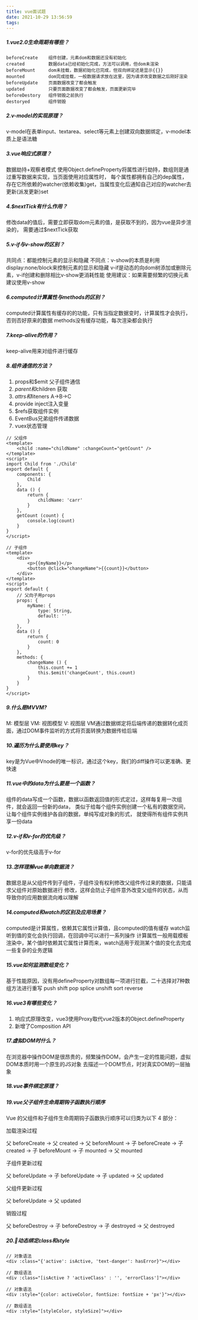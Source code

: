 ```yaml
---
title: vue面试题
date: 2021-10-29 13:56:59
tags:
---
```


##### 1.vue2.0生命周期有哪些？
```
beforeCreate    组件创建，元素dom和数据还没有初始化
created         数据data已经初始化完成，方法可以调用，但dom未渲染
beforeMount     dom未挂载，数据初始化已完成，但双向绑定还是显示{{}}
mounted         dom完成挂载，一般数据请求放在这里，因为请求改变数据之后刚好渲染
beforeUpdate    页面数据改变了都会触发
updated         只要页面数据改变了都会触发，页面更新完毕
beforeDestory   组件销毁之前执行
destoryed       组件销毁
```

##### 2.v-model的实现原理？
v-model在表单input、textarea、select等元素上创建双向数据绑定，v-model本质上是语法糖

##### 3.vue响应式原理？
数据劫持+观察者模式
使用Object.defineProperty将属性进行劫持，数组则是通过重写数据来实现，当页面使用对应属性时，
每个属性都拥有自己的dep属性，存在它所依赖的watcher(依赖收集)get，当属性变化后通知自己对应的watcher去更新(派发更新)set

##### 4.$nextTick有什么作用？
修改data的值后，需要立即获取dom元素的值，是获取不到的，因为vue是异步渲染的，
需要通过$nextTick获取

##### 5.v-if与v-show的区别？
共同点：都能控制元素的显示和隐藏
不同点：v-show的本质是利用display:none/block来控制元素的显示和隐藏
       v-if是动态的向dom树添加或删除元素，v-if创建和删除相比v-show更消耗性能
使用建议：如果需要频繁的切换元素建议使用v-show    

##### 6.computed计算属性与methods的区别？
computed计算属性有缓存的的功能，只有当指定数据变时，计算属性才会执行，否则否好原来的数据
methods没有缓存功能，每次渲染都会执行

##### 7.keep-alive的作用？
keep-alive用来对组件进行缓存

##### 8.组件通信的方法？
1. props和$emit 父子组件通信
2. $parent和$children  获取
3. $attrs和$liteners A->B->C
4. provide inject注入变量
5. $refs获取组件实例
6. EventBus兄弟组件传递数据
7. vuex状态管理
```
// 父组件
<template>
    <child :name="childName" :changeCount="getCount" />
</template>
<script>
import Child from './Child'
export default {
    components: {
        Child
    },
    data () {
        return {
            childName: 'carr'
        }
    },
    getCount (count) {
        console.log(count)
    }
}
</script>

// 子组件
<template>
    <div>
        <p>{{myName}}</p>
        <button @click="changeName">{{count}}</button>
    </div>
</template>
<script>
export default {
    // 父向子用props
    props: {
        myName: {
            type: String,
            default: ''
        }
    },
    data () {
        return {
            count: 0
        }
    },
    methods: {
        changeName () {
            this.count += 1
            this.$emit('changeCount', this.count)
        }
    }
}
</script>
```


##### 9.什么是MVVM?
M: 模型层
VM: 视图模型
V: 视图层
VM通过数据绑定将后端传递的数据转化成页面，通过DOM事件监听的方式将页面转换为数据传给后端

##### 10.遍历为什么要使用key？
key是为Vue中Vnode的唯一标识，通过这个key，我们的diff操作可以更准确、更快速

##### 11.vue中的data为什么要是一个函数？
组件的data写成一个函数，数据以函数返回值的形式定过，这样每复用一次组件，就会返回一份新的data，
类似于给每个组件实例创建一个私有的数据空间，让每个组件实例维护各自的数据，单纯写成对象的形式，
就使得所有组件实例共享一份data

##### 12.v-if和v-for的优先级？
v-for的优先级高于v-for

##### 13.怎样理解vue单向数据流？
数据总是从父组件传到子组件，子组件没有权利修改父组件传过来的数据，只能请求父组件对原始数据进行
修改，这样会防止子组件意外改变父组件的状态，从而导致你的应用数据流向难以理解

##### 14.computed和watch的区别及应用场景？
computed是计算属性，依赖其它属性计算值，且computed的值有缓存
watch监听到值的变化会执行回调，在回调中可以进行一系列操作
计算属性一般用载模板渲染中，某个值时依赖其它属性计算而来，watch适用于观测某个值的变化去完成
一些复杂的业务逻辑

##### 15.vue如何监测数组变化？
基于性能原因，没有用defineProperty对数组每一项进行拦截，二十选择对7种数组方法进行重写
push shift  pop splice  unshift sort  reverse

##### 16.vue3有哪些变化？
1. 响应式原理改变，vue3使用Proxy取代vue2版本的Object.defineProperty
2. 新增了Composition API

##### 17.虚拟DOM时什么？
在浏览器中操作DOM是很昂贵的，频繁操作DOM，会产生一定的性能问题，虚拟DOM本质时用一个原生的JS对象
去描述一个DOM节点，时对真实DOM的一层抽象

##### 18.vue事件绑定原理？

##### 19.vue父子组件生命周期钩子函数执行顺序
Vue 的父组件和子组件生命周期钩子函数执行顺序可以归类为以下 4 部分：

加载渲染过程

父 beforeCreate -> 父 created -> 父 beforeMount -> 子 beforeCreate -> 子 created -> 子 beforeMount -> 子 mounted -> 父 mounted

子组件更新过程

父 beforeUpdate -> 子 beforeUpdate -> 子 updated -> 父 updated

父组件更新过程

父 beforeUpdate -> 父 updated

销毁过程

父 beforeDestroy -> 子 beforeDestroy -> 子 destroyed -> 父 destroyed

##### 20.动态绑定class和style
```
// 对象语法
<div :class="{'active': isActive, 'text-danger': hasError}"></div>

// 数组语法
<div :class="[isActive ? 'activeClass' : '', 'errorClass']"></div>

// 对象语法
<div :style="{color: activeColor, fontSize: fontSize + 'px'}"></div>

// 数组语法
<div :style="[styleColor, styleSize]"></div>
```
